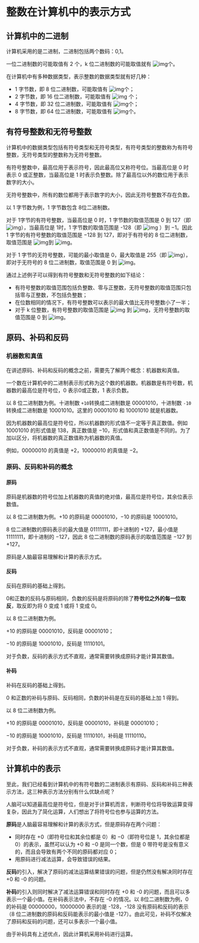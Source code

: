 # 整数在计算机中的表示方式

## 计算机中的二进制

计算机采用的是二进制，二进制包括两个数码：0,1。

一位二进制数的可能取值有 2 个，k 位二进制数的可能取值就有 ![img](https://cdn.nlark.com/yuque/__latex/fe401f62231ac24e3399751a415a4eaa.svg)个。



在计算机中有多种数据类型，表示整数的数据类型就有好几种：

- 1 字节数，即 8 位二进制数，可能取值有 ![img](https://cdn.nlark.com/yuque/__latex/b6e88755e42c2c1e895de7cb3bb09cf6.svg)个；
- 2 字节数，即 16 位二进制数，可能取值有 ![img](https://cdn.nlark.com/yuque/__latex/3ca2a55527f9b3df8d7e4b849a6c7b68.svg) 个；
- 4 字节数，即 32 位二进制数，可能取值有 ![img](https://cdn.nlark.com/yuque/__latex/f19901f1c817ad846a411e6712e8db66.svg)个；
- 8 字节数，即 64 位二进制数，可能取值有 ![img](https://cdn.nlark.com/yuque/__latex/5212463e37406b73b693fe832f7bc8c2.svg)个。



## 有符号整数和无符号整数

计算机中的数据类型包括有符号类型和无符号类型，有符号类型的整数称为有符号整数，无符号类型的整数称为无符号整数。



有符号整数中，最高位用于表示符号，因此最高位又称符号位。当最高位是 0 时表示 0 或正整数，当最高位是 1 时表示负整数。除了最高位以外的数位用于表示数字的大小。



无符号整数中，所有的数位都用于表示数字的大小，因此无符号整数不存在负数。



以 1 字节数为例，1 字节数包含 8位二进制数。



对于 1字节的有符号整数，当最高位是 0 时，1 字节数的取值范围是 0 到 127（即 ![img](https://cdn.nlark.com/yuque/__latex/81e2b04734b0651cece2aa0d9908f9a4.svg)），当最高位是 1时，1 字节数的取值范围是 -128（即 ![img](https://cdn.nlark.com/yuque/__latex/658ce9b75e22c565ec1249cd38495066.svg) ）到 −1。因此 1 字节的有符号整数的取值范围是 −128 到 127，即对于有符号的 8 位二进制数，取值范围是 ![img](https://cdn.nlark.com/yuque/__latex/658ce9b75e22c565ec1249cd38495066.svg)到 ![img](https://cdn.nlark.com/yuque/__latex/81e2b04734b0651cece2aa0d9908f9a4.svg)。



对于 1 字节的无符号整数，可能的最小取值是 0，最大取值是 255（即 ![img](https://cdn.nlark.com/yuque/__latex/47d991cc7ab741c483dde4d37e9b25de.svg)），即对于无符号的 8 位二进制数，取值范围是 0 到 ![img](https://cdn.nlark.com/yuque/__latex/47d991cc7ab741c483dde4d37e9b25de.svg)。



通过上述例子可以得到有符号整数和无符号整数的如下结论：

- 有符号整数的取值范围包括负整数、零与正整数，无符号整数的取值范围只包括零与正整数，不包括负整数；
- 在位数相同的情况下，有符号整数可以表示的最大值比无符号整数小了一半；
- 对于 k 位整数，有符号整数的取值范围是 ![img](https://cdn.nlark.com/yuque/__latex/133ec994405ecb77884cddc7a661d04c.svg) 到 ![img](https://cdn.nlark.com/yuque/__latex/693fc0c0ba054ae3c86235ad787751cd.svg)，无符号整数的取值范围是 0 到 ![img](https://cdn.nlark.com/yuque/__latex/458a9216b81aa45a64505a870735d44a.svg)。

## 原码、补码和反码

### 机器数和真值

在讲述原码、补码和反码的概念之前，需要先了解两个概念：机器数和真值。



一个数在计算机中的二进制表示形式称为这个数的机器数。机器数是有符号数，机器数的最高位是符号位，0 表示0或正数，1 表示负数。



以 8 位二进制数为例。十进制数 `+10`转换成二进制数是 00001010，十进制数 `-10` 转换成二进制数是 10001010。这里的 00001010 和 10001010 就是机器数。



因为机器数的最高位是符号位，所以机器数的形式值不一定等于真正数值。例如 10001010 的形式值是 138，真正数值是 −10，形式值和真正数值是不同的。为了加以区分，将机器数的真正数值称为机器数的真值。



例如，00000010 的真值是 +2，10000010 的真值是 −2。



### 原码、反码和补码的概念

#### 原码

原码是机器数的符号位加上机器数的真值的绝对值，最高位是符号位，其余位表示数值。

以 8 位二进制数为例。+10 的原码是 00001010，−10 的原码是 10001010。



8 位二进制数的原码表示的最大值是 01111111，即十进制的 +127，最小值是 11111111，即十进制的 −127，因此 8 位二进制数的原码表示的取值范围是 −127 到 +127。



原码是人脑最容易理解和计算的表示方式。



#### 反码

反码在原码的基础上得到。

0和正数的反码与原码相同，负数的反码是将原码的除了**符号位之外的每一位取反**，取反即为将 0 变成 1 或将 1 变成 0。



以 8 位二进制数为例。

+10 的原码是 00001010，反码是 00001010；

−10 的原码是 10001010，反码是 11110101。



对于负数，反码的表示方式不直观，通常需要转换成原码才能计算其数值。



#### 补码

补码在反码的基础上得到。

0 和正数的补码与原码、反码相同，负数的补码是在反码的基础上加 1 得到。



以 8 位二进制数为例。



+10 的原码是 00001010，反码是 00001010，补码是 00001010；

−10 的原码是 10001010，反码是 11110101，补码是 11110110。



对于负数，补码的表示方式不直观，通常需要转换成原码才能计算其数值。



## 计算机中的表示

至此，我们已经看到计算机中的有符号数的二进制表示有原码、反码和补码三种表示方法，这三种表示方法分别有什么优缺点呢？



人脑可以知道最高位是符号位，但是对于计算机而言，判断符号位将导致运算变得复杂，因此为了简化运算，人们想出了将符号位也参与运算的方法。



**原码**是人脑最容易理解和计算的表示方式，但是原码存在两个问题：

- 同时存在 +0（即符号位和其余位都是 0）和 −0（即符号位是 1，其余位都是 0）的表示，虽然可以认为 +0 和 −0 是同一个数，但是 0 带符号是没有意义的，而且会导致有两个不同的原码都对应 0；
- 用原码进行减法运算，会导致错误的结果。



**反码**的引入，解决了原码的减法运算结果错误的问题，但是仍然没有解决同时存在 +0 和 -0 的问题。



**补码**的引入则同时解决了减法运算错误和同时存在 +0 和 -0 的问题，而且可以多表示一个最小值。在补码表示法中，不存在 -0 的情况。以 8位二进制数为例，0 的补码是 00000000，10000000 表示的是 -128，-128 没有原码和反码的表示（8 位二进制数的原码和反码能表示的最小值是 -127）。由此可见，补码不仅解决了原码和反码的问题，还可以多表示一个最小值。



由于补码具有上述优点，因此计算机采用补码进行运算。